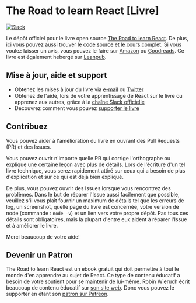 # The Road to learn React [Livre]

[![Slack](https://slack-the-road-to-learn-react.wieruch.com/badge.svg)](https://slack-the-road-to-learn-react.wieruch.com/)

Le dépôt officiel pour le livre open source [The Road to learn React](https://www.robinwieruch.de/the-road-to-learn-react/). De plus, ici vous pouvez aussi trouver le [code source](https://github.com/rwieruch/hackernews-client) et [le cours complet](https://roadtoreact.com/). Si vous voulez laisser un avis, vous pouvez le faire sur [Amazon](https://www.amazon.com/dp/B077HJFCQX?tag=21moves-20) ou [Goodreads](https://www.goodreads.com/book/show/37503118-the-road-to-learn-react). Ce livre est également hebergé sur [Leanpub](https://leanpub.com/the-road-to-learn-react-french).

## Mise à jour, aide et support

* Obtenez les mises à jour du livre via [e-mail](https://www.getrevue.co/profile/rwieruch) ou [Twitter](https://twitter.com/rwieruch)
* Obtenez de l'aide, lors de votre apprentissage de React sur le livre ou apprenez aux autres, grâce à la [chaîne Slack officielle](https://slack-the-road-to-learn-react.wieruch.com/)
* Découvrez comment vous pouvez [supporter le livre](https://www.robinwieruch.de/about/)

## Contribuez

Vous pouvez aider à l'amélioration du livre en ouvrant des Pull Requests (PR) et des Issues.

Vous pouvez ouvrir n'importe quelle PR qui corrige l'orthographe ou explique une certaine leçon avec plus de détails. Lors de l'écriture d'un tel livre technique, vous serez rapidement attiré sur ceux qui a besoin de plus d'explication et sur ce qui est déjà bien expliqué.

De plus, vous pouvez ouvrir des Issues lorsque vous rencontrez des problèmes. Dans le but de réparer l'Issue aussi facilement que possible, veuillez s'il vous plaît fournir un maximum de détails tel que les erreurs de log, un screenshot, quelle page du livre est concernée, votre version de node (commande : `node -v`) et un lien vers votre propre dépôt. Pas tous ces détails sont obligatoires, mais la plupart d'entre eux aident à réparer l'Issue et à améliorer le livre.

Merci beaucoup de votre aide!

## Devenir un Patron

The Road to learn React est un ebook gratuit qui doit permettre  à tout le monde d'en apprendre au sujet de React. Ce type de contenu éducatif a besoin de votre soutient pour se maintenir de lui-même. Robin Wieruch écrit beaucoup de contenu éducatif sur [son site web](https://www.robinwieruch.de/). Donc vous pouvez le supporter en étant son [patron sur Patreon](https://www.patreon.com/rwieruch).
